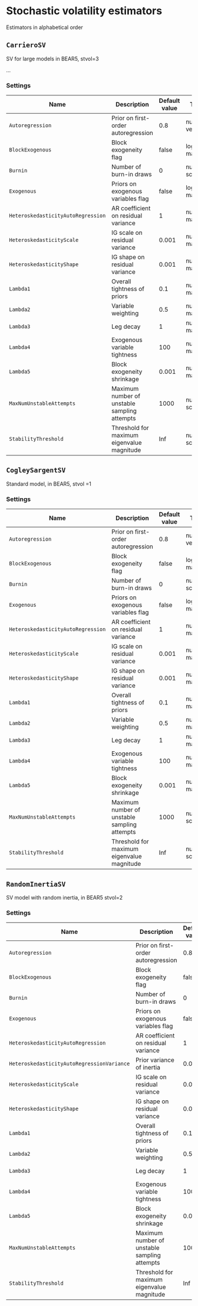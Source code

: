 # Stochastic volatility estimators

Estimators in alphabetical order



## `CarrieroSV` 

SV for large models in BEAR5, stvol=3

  ...

### Settings 
Name | Description | Default value | Type | BEAR5 reference
---|----|----|---|---
`Autoregression` | Prior on first-order autoregression| 0.8| numeric vector|   ar
`BlockExogenous` | Block exogeneity flag| false| logical matrix|   bex
`Burnin` | Number of burn-in draws| 0| numeric scalar|   Bu
`Exogenous` | Priors on exogenous variables flag| false| logical matrix|   priorexogenous
`HeteroskedasticityAutoRegression` | AR coefficient on residual variance| 1| numeric matrix|   gamma
`HeteroskedasticityScale` | IG scale on residual variance| 0.001| numeric matrix|   delta0
`HeteroskedasticityShape` | IG shape on residual variance| 0.001| numeric matrix|   alpha0
`Lambda1` | Overall tightness of priors| 0.1| numeric matrix|   lambda1
`Lambda2` | Variable weighting| 0.5| numeric matrix|   lambda2
`Lambda3` | Leg decay| 1| numeric matrix|   lambda3
`Lambda4` | Exogenous variable tightness| 100| numeric matrix|   lambda4
`Lambda5` | Block exogeneity shrinkage| 0.001| numeric matrix|   lambda5
`MaxNumUnstableAttempts` | Maximum number of unstable sampling attempts| 1000| numeric scalar| 
`StabilityThreshold` | Threshold for maximum eigenvalue magnitude| Inf| numeric scalar| 


## `CogleySargentSV` 

Standard model, in BEAR5,  stvol =1



### Settings 
Name | Description | Default value | Type | BEAR5 reference
---|----|----|---|---
`Autoregression` | Prior on first-order autoregression| 0.8| numeric vector|   ar
`BlockExogenous` | Block exogeneity flag| false| logical matrix|   bex
`Burnin` | Number of burn-in draws| 0| numeric scalar|   Bu
`Exogenous` | Priors on exogenous variables flag| false| logical matrix|   priorexogenous
`HeteroskedasticityAutoRegression` | AR coefficient on residual variance| 1| numeric matrix|   gamma
`HeteroskedasticityScale` | IG scale on residual variance| 0.001| numeric matrix|   delta0
`HeteroskedasticityShape` | IG shape on residual variance| 0.001| numeric matrix|   alpha0
`Lambda1` | Overall tightness of priors| 0.1| numeric matrix|   lambda1
`Lambda2` | Variable weighting| 0.5| numeric matrix|   lambda2
`Lambda3` | Leg decay| 1| numeric matrix|   lambda3
`Lambda4` | Exogenous variable tightness| 100| numeric matrix|   lambda4
`Lambda5` | Block exogeneity shrinkage| 0.001| numeric matrix|   lambda5
`MaxNumUnstableAttempts` | Maximum number of unstable sampling attempts| 1000| numeric scalar| 
`StabilityThreshold` | Threshold for maximum eigenvalue magnitude| Inf| numeric scalar| 


## `RandomInertiaSV` 

SV model with random inertia, in BEAR5 stvol=2



### Settings 
Name | Description | Default value | Type | BEAR5 reference
---|----|----|---|---
`Autoregression` | Prior on first-order autoregression| 0.8| numeric vector|   ar
`BlockExogenous` | Block exogeneity flag| false| logical matrix|   bex
`Burnin` | Number of burn-in draws| 0| numeric scalar|   Bu
`Exogenous` | Priors on exogenous variables flag| false| logical matrix|   priorexogenous
`HeteroskedasticityAutoRegression` | AR coefficient on residual variance| 1| numeric matrix|   gamma
`HeteroskedasticityAutoRegressionVariance` | Prior variance of inertia| 0.01| numeric matrix|   zeta0
`HeteroskedasticityScale` | IG scale on residual variance| 0.001| numeric matrix|   delta0
`HeteroskedasticityShape` | IG shape on residual variance| 0.001| numeric matrix|   alpha0
`Lambda1` | Overall tightness of priors| 0.1| numeric matrix|   lambda1
`Lambda2` | Variable weighting| 0.5| numeric matrix|   lambda2
`Lambda3` | Leg decay| 1| numeric matrix|   lambda3
`Lambda4` | Exogenous variable tightness| 100| numeric matrix|   lambda4
`Lambda5` | Block exogeneity shrinkage| 0.001| numeric matrix|   lambda5
`MaxNumUnstableAttempts` | Maximum number of unstable sampling attempts| 1000| numeric scalar| 
`StabilityThreshold` | Threshold for maximum eigenvalue magnitude| Inf| numeric scalar| 

